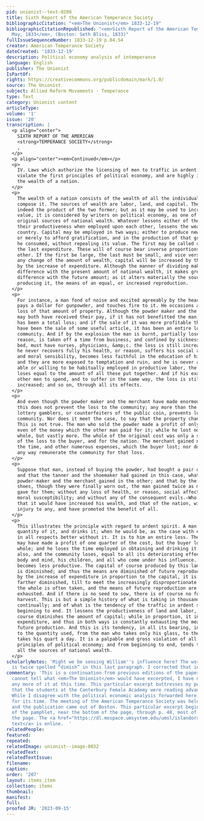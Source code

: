 ```yaml
---
pid: unionist--text-0208
title: Sixth Report of the American Temperance Society
bibliographicCitation: "<em>The Unionist</em> 1833-12-19"
bibliographicCitationRepublished: "<em>Sixth Report of the American Temperance Society,
  May, 1833</em>, (Boston: Seth Bliss, 1833)"
fullIssueSequenceNumber: 1833-12-19 p.04.54
creator: American Temperance Society
dateCreated: '1833-12-19'
description: Political economy analysis of intemperance
language: English
publisher: The Unionist
IsPartOf: 
rights: https://creativecommons.org/publicdomain/mark/1.0/
source: The Unionist
subject: Allied Reform Movements - Temperance
type: Text
category: Unionist content
articleType: 
volume: '1'
issue: '20'
transcription: |
  <p align="center">
    SIXTH REPORT OF THE AMERICAN
    <strong>TEMPERANCE SOCIETY</strong>
    ,
  </p>
  <p align="center"><em>Continued</em></p>
  <p>
    IV. Laws which authorize the licensing of men to traffic in ardent spirit,
    violate the first principles of political economy, and are highly injurious to
    the wealth of a nation.
  </p>
  <p>
    The wealth of a nation consists of the wealth of all the individuals that
    compose it. The sources of wealth are labor, land, and capital. The last is
    indeed the product of the two former; but as it may be used to increase their
    value, it is considered by writers on political economy, as one of the
    original sources of national wealth. Whatever lessons either of these, or
    their productiveness when employed upon each other, lessens the wealth of the
    country. Capital may be employed in two ways; either to produce new capital,
    or merely to afford gratification, and in the production of that gratification
    he consumed, without repealing its value. The first may be called capital, and
    the last expenditure. These will of course bear inverse proportions to each
    other. If the first be large, the last must be small, and vice versa. Without
    any change of the amount of wealth, capital will be increased by the lessened
    by the increase of expenditure. Although the manner of dividing makes no
    difference with the present amount of national wealth, it makes great
    difference with the future amount; as it alters materially the sources of
    producing it, the means of an equal, or increased reproduction.
  </p>
  <p>
    For instance, a man fond of noise and excited agreeably by the hearing of it,
    pays a dollar for gunpowder, and touches fire to it. He occasions an entire
    loss of that amount of property. Although the powder maker and the merchant,
    may both have received their pay, if it has not benefitted the man, to him it
    has been a total loss; and if the sale of it was more profitable than would
    have been the sale of some useful article, it has been an entire loss to the
    community. And if by the explosion the man is burnt, partially loses his
    reason, is taken off a time from business, and confined by sickness to his
    bed, must have nurses, physicians, &amp;c. the loss is still increased. And if
    he never recovers fully his health, or reason, suffers his social affections
    and moral sensibility, becomes less faithful in the education of his children,
    and they are more exposed to temptation and ruin, and he is never again as
    able or willing to be habitually employed in productive labor, the nation
    loses equal to the amount of all these put together. And if his example leads
    other men to spend, and to suffer in the same way, the loss is still farther
    increased; and so on, through all its effects.
  </p>
  <p>
    And even though the powder maker and the merchant have made enormous profit,
    this does not prevent the loss to the community; any more than the profit of
    lottery gamblers, or counterfeiters of the public coin, prevents loss to the
    community. Nor does it meet the case, to say that the property changes hands.
    This is not true. The man who sold the powder made a profit of only a part
    even of the money which the other man paid for it; while he lost not only the
    whole, but vastly more. The whole of the original cost was only a small part
    of the loss to the buyer, and for the nation. The merchant gained nothing of
    the time, and other numerous expenses, which the buyer lost; nor does he in
    any way remunerate the community for that loss.
  </p>
  <p>
    Suppose that man, instead of buying the powder, had bought a pair of shoes;
    and that the tanner and the shoemaker had gained in this case, what the
    powder-maker and the merchant gained in the other; and that by the use of the
    shoes, though they were finally worn out, the man gained twice as much as he
    gave for them; without any loss of health, or reason, social affection, or
    moral susceptibility; and without any of the consequent evils.—Who cannot see
    that it would have increased his wealth, and that of the nation, without
    injury to any, and have promoted the benefit of all.
  </p>
  <p>
    This illustrates the principle with regard to ardent spirit. A man buys a
    quantity of it, and drinks it; when he would be, as the case with every man,
    in all respects better without it. It is to him an entire loss. The merchant
    may have made a profit of one quarter of the cost, but the buyer loses the
    whole; and he loses the time employed in obtaining and drinking it. He loses,
    also, and the community loses, equal to all its deteriorating effects upon his
    body and mind, his children, and all who come under his influence. His land
    becomes less productive. The capital of course produced by this land and labor
    is diminished; and thus the means are diminished of future reproduction. And
    by the increase of expenditure in proportion to the capital, it is still
    farther diminished, till to meet the increasingly disproportionate expenses,
    the whole is often taken, and the means of future reproduction are entirely
    exhausted. And if there is no seed to sow, there is of course no future
    harvest. This is but a simple history of what is taking in thousands of cases
    continually; and of what is the tendency of the traffic in ardent spirit from
    beginning to end. It lessens the productiveness of land and labor, and of
    course diminishes the amount of capital; while in proportion, it increases the
    expenditure, and thus in both ways is constantly exhausting the means of
    future production. And this is its tendency, in all its bearing, in proportion
    to the quantity used, from the man who takes only his glass, to the man who
    takes his quart a day. It is a palpable and gross violation of all correct
    principles of political economy; and from beginning to end, tends to diminish
    all the sources of national wealth.
  </p>
scholarlyNotes: 'Might we be sensing William''s influence here? The word “diminish”
  is twice spelled “dimish” in this last paragraph. I corrected that in this transcription. '
commentary: 'This is a continuation from previous editions of the paper. Because I
  cannot tell what <em>The Unionist</em> would have excerpted, I have not included
  any more of it at this time. This particular excerpt buttresses my published contention
  that the students at the Canterbury Female Academy were reading advanced philosophy.
  While I disagree with the political economic analysis forwarded here, it is sophisticated
  for its time. The meeting of the American Temperance Society was held in May 1833,
  and the publication came out of Boston. This particular excerpt begins on p. 46
  of the pamphlet, near the bottom of the page, through p. 48, most of the way down
  the page. The <a href="https://dl.mospace.umsystem.edu/umsl/islandora/object/umsl%3A202880#page/1/mode/2up">full
  text</a> is online.  '
relatedPeople: 
featured: 
repeated: 
relatedImage: unionist--image-0032
relatedText: 
relatedTextIssue: 
filename: 
caption: 
order: '207'
layout: items_item
collection: items
thumbnail: 
manifest: 
full: 
proofed JR: '2023-09-15'
---
```

